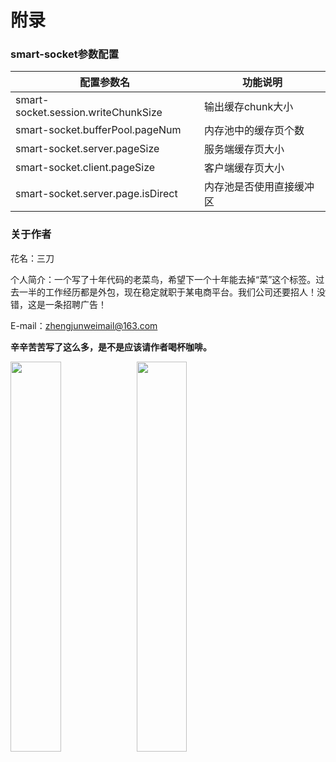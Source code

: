# 附录

### smart-socket参数配置

| 配置参数名                          | 功能说明                 |
| ----------------------------------- | ------------------------ |
| smart-socket.session.writeChunkSize | 输出缓存chunk大小        |
| smart-socket.bufferPool.pageNum     | 内存池中的缓存页个数     |
| smart-socket.server.pageSize        | 服务端缓存页大小         |
| smart-socket.client.pageSize        | 客户端缓存页大小         |
| smart-socket.server.page.isDirect   | 内存池是否使用直接缓冲区 |

### 关于作者

花名：三刀

个人简介：一个写了十年代码的老菜鸟，希望下一个十年能去掉“菜”这个标签。过去一半的工作经历都是外包，现在稳定就职于某电商平台。我们公司还要招人！没错，这是一条招聘广告！

E-mail：zhengjunweimail@163.com



**辛辛苦苦写了这么多，是不是应该请作者喝杯咖啡。**

<img src="https://smartboot.gitee.io/docs/images/wx.jpg" width="40%"/><img src="https://smartboot.gitee.io/docs/images/alipay.jpg" width="40%"/>